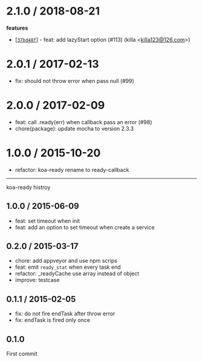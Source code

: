 
2.1.0 / 2018-08-21
==================

**features**
  * [[`37bd48f`](http://github.com/node-modules/ready-callback/commit/37bd48fe923982169d98f402a8e6bf3e5c7efc8a)] - feat: add lazyStart option (#113) (killa <<killa123@126.com>>)

2.0.1 / 2017-02-13
==================

  * fix: should not throw error when pass null (#99)

2.0.0 / 2017-02-09
==================

  * feat: call .ready(err) when callback pass an error (#98)
  * chore(package): update mocha to version 2.3.3

1.0.0 / 2015-10-20
==================

 * refactor: koa-ready rename to ready-callback

---

koa-ready histroy

## 1.0.0 / 2015-06-09

- feat: set timeout when init
- feat: add an option to set timeout when create a service

## 0.2.0 / 2015-03-17

- chore: add appveyor and use npm scrips
- feat: emit `ready_stat` when every task end
- refactor: _readyCache use array instead of object
- improve: testcase

## 0.1.1 / 2015-02-05

- fix: do not fire endTask after throw error
- fix: endTask is fired only once

## 0.1.0

First commit
